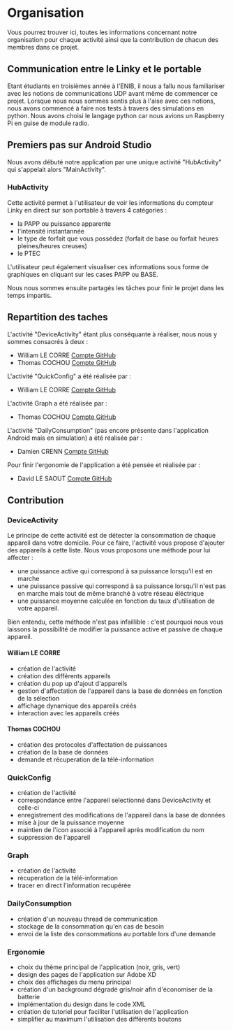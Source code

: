 # Organisation

Vous pourrez trouver ici, toutes les informations concernant notre organisation pour chaque activité ainsi que la contribution de chacun des membres dans ce projet.

## Communication entre le Linky et le portable
 
Etant étudiants en troisièmes année à l'ENIB, il nous a fallu nous familiariser avec les notions de communications UDP avant même de commencer ce projet. Lorsque nous nous sommes sentis plus à l'aise avec ces notions, nous avons commencé à faire nos tests à travers des simulations en python. Nous avons choisi le langage python car nous avions un Raspberry Pi en guise de module radio.

## Premiers pas sur Android Studio

Nous avons débuté notre application par une unique activité "HubActivity" qui s'appelait alors "MainActivity".

### HubActivity

Cette activité permet à l'utilisateur de voir les informations du compteur Linky en direct sur son portable à travers 4 catégories : 

* la PAPP ou puissance apparente
* l'intensité instantannée
* le type de forfait que vous possédez (forfait de base ou forfait heures pleines/heures creuses)
* le PTEC

L'utilisateur peut également visualiser ces informations sous forme de graphiques en cliquant sur les cases PAPP ou BASE.

Nous nous sommes ensuite partagés les tâches pour finir le projet dans les temps impartis.

## Repartition des taches

L'activité "DeviceActivity" étant plus conséquante à réaliser, nous nous y sommes consacrés à deux :
* William LE CORRE [Compte GitHub](https://github.com/willeco)
* Thomas COCHOU [Compte GitHub](https://github.com/ThomasCochou)

L'activité "QuickConfig" a été réalisée par :
* William LE CORRE [Compte GitHub](https://github.com/willeco)

L'activité Graph a été réalisée par :
* Thomas COCHOU [Compte GitHub](https://github.com/ThomasCochou)

L'activité "DailyConsumption" (pas encore présente dans l'application Android mais en simulation) a été réalisée par :
* Damien CRENN [Compte GitHub](https://github.com/Damiencrenn29)

Pour finir l'ergonomie de l'application a été pensée et réalisée par :
* David LE SAOUT [Compte GitHub](https://github.com/DavidLeSaout)

## Contribution 

### DeviceActivity

Le principe de cette activité est de détecter la consommation de chaque appareil dans votre domicile. Pour ce faire, l'activité vous propose d'ajouter des appareils à cette liste. 
Nous vous proposons une méthode pour lui affecter :
* une puissance active qui correspond à sa puissance lorsqu'il est en marche
* une puissance passive qui correspond à sa puissance lorsqu'il n'est pas en marche mais tout de même branché à votre réseau éléctrique
* une puissance moyenne calculée en fonction du taux d'utilisation de votre appareil.

Bien entendu, cette méthode n'est pas infaillible : c'est pourquoi nous vous laissons la possibilité de modifier la puissance active et passive de chaque appareil.

#### William LE CORRE

* création de l'activité
* création des différents appareils
* création du pop up d'ajout d'appareils
* gestion d'affectation de l'appareil dans la base de données en fonction de la sélection
* affichage dynamique des appareils créés
* interaction avec les appareils créés

#### Thomas COCHOU

* création des protocoles d'affectation de puissances
* création de la base de données
* demande et récuperation de la télé-information

### QuickConfig 

* création de l'activité
* correspondance entre l'appareil selectionné dans DeviceActivity et celle-ci
* enregistrement des modifications de l'appareil dans la base de données
* mise à jour de la puissance moyenne
* maintien de l'icon associé à l'appareil après modification du nom
* suppression de l'appareil

### Graph 

* création de l'activité
* récuperation de la télé-information
* tracer en direct l'information recupérée

### DailyConsumption 

* création d'un nouveau thread de communication
* stockage de la consommation qu'en cas de besoin
* envoi de la liste des consommations au portable lors d'une demande

### Ergonomie 

* choix du thème principal de l'application (noir, gris, vert)
* design des pages de l'application sur Adobe XD
* choix des affichages du menu principal
* création d'un background dégradé gris/noir afin d'économiser de la batterie
* implémentation du design dans le code XML
* création de tutoriel pour faciliter l'utilisation de l'application
* simplifier au maximum l'utilisation des différents boutons

